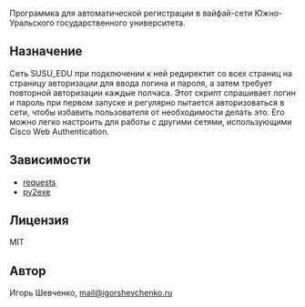 
Программка для автоматической регистрации в вайфай-сети Южно-Уральского государственного университета.

## Назначение

Сеть SUSU_EDU при подключении к ней редиректит со всех страниц на страницу авторизации для ввода логина и пароля,
а затем требует повторной авторизации каждые полчаса.
Этот скрипт спрашивает логин и пароль при первом запуске и регулярно пытается авторизоваться в сети, чтобы избавить пользователя от необходимости делать это.
Его можно легко настроить для работы с другими сетями, использующими Cisco Web Authentication.

## Зависимости

* [requests](http://python-requests.org)
* [py2exe](http://www.py2exe.org/)

## Лицензия

MIT

## Автор

Игорь Шевченко, mail@igorshevchenko.ru